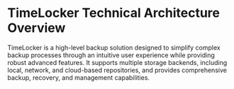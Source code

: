 # TimeLocker Technical Architecture Overview

TimeLocker is a high-level backup solution designed to simplify complex backup processes through an intuitive user experience while providing robust advanced
features. It supports multiple storage backends, including local, network, and cloud-based repositories, and provides comprehensive backup, recovery, and
management capabilities.